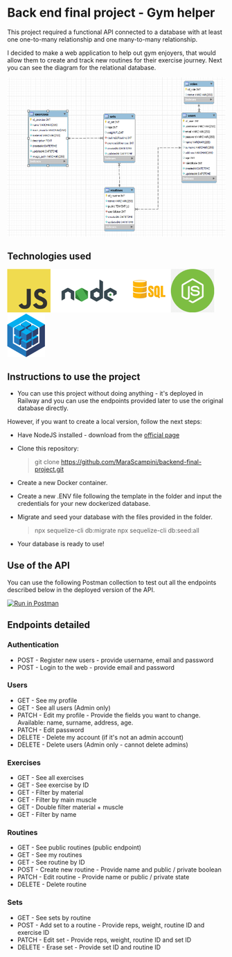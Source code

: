 # Back end final project - Gym helper

This project required a functional API connected to a database with at least one one-to-many relationship and one many-to-many relationship.

I decided to make a web application to help out gym enjoyers, that would allow them to create and track new routines for their exercise journey. Next you can see the diagram for the relational database.

<img src="./assets/database.png">

## Technologies used

<img src="./assets/javascript.png" height="100"><img src="./assets/node.png" height="100"><img src="./assets/sql.jpeg" height="100"><img src="./assets/express.png" height="100"><img src="./assets/sequelize.png" height="100">


## Instructions to use the project

* You can use this project without doing anything - it's deployed in Railway and you can use the endpoints provided later to use the original database directly.

However, if you want to create a local version, follow the next steps:

* Have NodeJS installed - download from the <a href="https://nodejs.org/en/">official page</a>
* Clone this repository:
  > git clone https://github.com/MaraScampini/backend-final-project.git
* Create a new Docker container.
* Create a new .ENV file following the template in the folder and input the credentials for your new dockerized database.
* Migrate and seed your database with the files provided in the folder.
  > npx sequelize-cli db:migrate
  > npx sequelize-cli db:seed:all

* Your database is ready to use!

## Use of the API

You can use the following Postman collection to test out all the endpoints described below in the deployed version of the API.

[![Run in Postman](https://run.pstmn.io/button.svg)](https://app.getpostman.com/run-collection/24034971-780660d4-cf71-42a7-acbf-879e4157f666?action=collection%2Ffork&collection-url=entityId%3D24034971-780660d4-cf71-42a7-acbf-879e4157f666%26entityType%3Dcollection%26workspaceId%3D575fae1e-0ea4-48f2-9118-b9c123e9f1bc)

## Endpoints detailed

### Authentication

* POST - Register new users - provide username, email and password
* POST - Login to the web - provide email and password

### Users

* GET - See my profile
* GET - See all users (Admin only)
* PATCH - Edit my profile - Provide the fields you want to change. Available: name, surname, address, age.
* PATCH - Edit password
* DELETE - Delete my account (if it's not an admin account)
* DELETE - Delete users (Admin only - cannot delete admins)

### Exercises

* GET - See all exercises
* GET - See exercise by ID
* GET - Filter by material
* GET - Filter by main muscle
* GET - Double filter material + muscle
* GET - Filter by name

### Routines

* GET - See public routines (public endpoint)
* GET - See my routines
* GET - See routine by ID
* POST - Create new routine - Provide name and public / private boolean
* PATCH - Edit routine - Provide name or public / private state
* DELETE - Delete routine

### Sets

* GET - See sets by routine
* POST - Add set to a routine - Provide reps, weight, routine ID and exercise ID
* PATCH - Edit set - Provide reps, weight, routine ID and set ID
* DELETE - Erase set - Provide set ID and routine ID